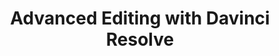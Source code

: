 ---
layout: course
title: Advanced Editing with Davinci Resolve
educator: Ollie Kenchington
image: /assets/images/courses/advanced-editing-with-davinci-resolve.jpg
course_url: https://www.mzed.com/courses/advanced-editing-with-davinci-resolve
description: Dive deep into Resolve's advanced editing features across Cut, Edit, Fusion, and Fairlight pages with detailed examples and downloadable projects.
lessons: 10
runtime: 7h 14m
position: 32
topics: audio, editing, filmmaking
show_stats: true
show_pricing: true
--- 